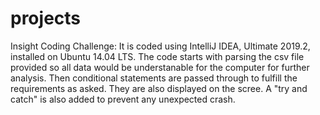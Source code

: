 # projects
Insight Coding Challenge:
It is coded using IntelliJ IDEA, Ultimate 2019.2, installed on Ubuntu 14.04 LTS.
The code starts with parsing the csv file provided so all data would be understanable for the computer for further analysis. Then conditional statements are passed through to fulfill the requirements as asked. They are also displayed on the scree. A "try and catch" is also added to prevent any unexpected crash.
